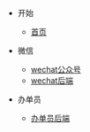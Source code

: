 * 开始
    * [首页](/)

* 微信
    * [wechat公众号](wechat/wechatest)
    * [wechat后端](ManagementSystem/java1)

* 办单员
    * [办单员后端](Operators/java2)